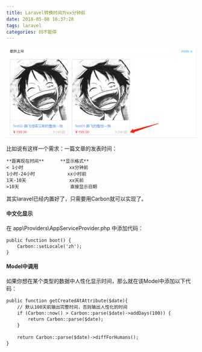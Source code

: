```yaml
---
title: Laravel转换时间为xx分钟前
date: 2018-05-08 16:37:28
tags: laravel
categories: 码不能停
---
```


![示意图](/images/time.png)

<!--more-->

比如说有这样一个需求：一篇文章的发表时间：

```
**距离现在时间**      **显示格式**
< 1小时                 xx分钟前
1小时-24小时            xx小时前 
1天-10天                xx天前
>10天                   直接显示日期
```



其实laravel已经内置好了，只需要用Carbon就可以实现了。

#### 中文化显示
在 app\Providers\AppServiceProvider.php 中添加代码：
```
public function boot() {
    Carbon::setLocale('zh');
}
```

#### Model中调用
如果你想在某个类型的数据中人性化显示时间，那么就在该Model中添加以下代码：

```
public function getCreatedAtAttribute($date){
    // 默认100天前输出完整时间，否则输出人性化的时间
    if (Carbon::now() > Carbon::parse($date)->addDays(100)) {
        return Carbon::parse($date);
    }

    return Carbon::parse($date)->diffForHumans();
}
```
